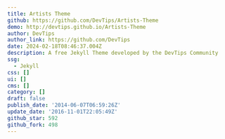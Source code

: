 ```yaml
---
title: Artists Theme
github: https://github.com/DevTips/Artists-Theme
demo: http://devtips.github.io/Artists-Theme
author: DevTips
author_link: https://github.com/DevTips
date: 2024-02-18T08:46:37.004Z
description: A free Jekyll Theme developed by the DevTips Community
ssg:
  - Jekyll
css: []
ui: []
cms: []
category: []
draft: false
publish_date: '2014-06-07T06:59:26Z'
update_date: '2016-11-01T22:05:49Z'
github_star: 592
github_fork: 498
---
```

